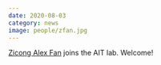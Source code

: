 ```yaml
---
date: 2020-08-03
category: news
image: people/zfan.jpg
---
```


[Zicong Alex Fan](/people/zfan/) joins the AIT lab. Welcome!

